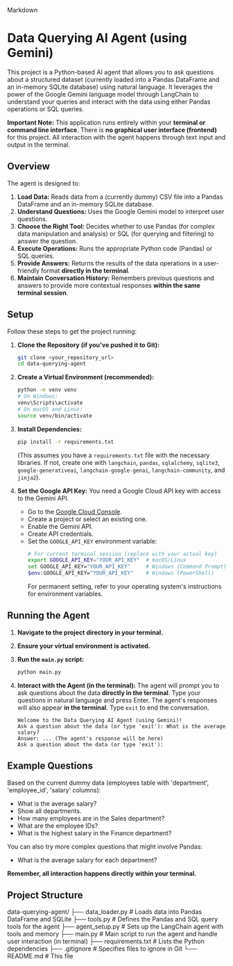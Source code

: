 Markdown

# Data Querying AI Agent (using Gemini)

This project is a Python-based AI agent that allows you to ask questions about a structured dataset (currently loaded into a Pandas DataFrame and an in-memory SQLite database) using natural language. It leverages the power of the Google Gemini language model through LangChain to understand your queries and interact with the data using either Pandas operations or SQL queries.

**Important Note:** This application runs entirely within your **terminal or command line interface**. There is **no graphical user interface (frontend)** for this project. All interaction with the agent happens through text input and output in the terminal.

## Overview

The agent is designed to:

1.  **Load Data:** Reads data from a (currently dummy) CSV file into a Pandas DataFrame and an in-memory SQLite database.
2.  **Understand Questions:** Uses the Google Gemini model to interpret user questions.
3.  **Choose the Right Tool:** Decides whether to use Pandas (for complex data manipulation and analysis) or SQL (for querying and filtering) to answer the question.
4.  **Execute Operations:** Runs the appropriate Python code (Pandas) or SQL queries.
5.  **Provide Answers:** Returns the results of the data operations in a user-friendly format **directly in the terminal**.
6.  **Maintain Conversation History:** Remembers previous questions and answers to provide more contextual responses **within the same terminal session**.

## Setup

Follow these steps to get the project running:

1.  **Clone the Repository (if you've pushed it to Git):**
    ```bash
    git clone <your_repository_url>
    cd data-querying-agent
    ```

2.  **Create a Virtual Environment (recommended):**
    ```bash
    python -m venv venv
    # On Windows:
    venv\Scripts\activate
    # On macOS and Linux:
    source venv/bin/activate
    ```

3.  **Install Dependencies:**
    ```bash
    pip install -r requirements.txt
    ```
    (This assumes you have a `requirements.txt` file with the necessary libraries. If not, create one with `langchain`, `pandas`, `sqlalchemy`, `sqlite3`, `google-generativeai`, `langchain-google-genai`, `langchain-community`, and `jinja2`).

4.  **Set the Google API Key:**
    You need a Google Cloud API key with access to the Gemini API.
    * Go to the [Google Cloud Console](https://console.cloud.google.com/).
    * Create a project or select an existing one.
    * Enable the Gemini API.
    * Create API credentials.
    * Set the `GOOGLE_API_KEY` environment variable:
        ```bash
        # For current terminal session (replace with your actual key)
        export GOOGLE_API_KEY="YOUR_API_KEY"  # macOS/Linux
        set GOOGLE_API_KEY="YOUR_API_KEY"     # Windows (Command Prompt)
        $env:GOOGLE_API_KEY="YOUR_API_KEY"    # Windows (PowerShell)
        ```
        For permanent setting, refer to your operating system's instructions for environment variables.

## Running the Agent

1.  **Navigate to the project directory in your terminal.**
2.  **Ensure your virtual environment is activated.**
3.  **Run the `main.py` script:**
    ```bash
    python main.py
    ```

4.  **Interact with the Agent (in the terminal):** The agent will prompt you to ask questions about the data **directly in the terminal**. Type your questions in natural language and press Enter. The agent's responses will also appear **in the terminal**. Type `exit` to end the conversation.

    ```
    Welcome to the Data Querying AI Agent (using Gemini)!
    Ask a question about the data (or type 'exit'): What is the average salary?
    Answer: ... (The agent's response will be here)
    Ask a question about the data (or type 'exit'):
    ```

## Example Questions

Based on the current dummy data (employees table with 'department', 'employee_id', 'salary' columns):

* What is the average salary?
* Show all departments.
* How many employees are in the Sales department?
* What are the employee IDs?
* What is the highest salary in the Finance department?

You can also try more complex questions that might involve Pandas:

* What is the average salary for each department?

**Remember, all interaction happens directly within your terminal.**

## Project Structure

data-querying-agent/
├── data_loader.py     # Loads data into Pandas DataFrame and SQLite
├── tools.py           # Defines the Pandas and SQL query tools for the agent
├── agent_setup.py     # Sets up the LangChain agent with tools and memory
├── main.py            # Main script to run the agent and handle user interaction (in terminal)
├── requirements.txt   # Lists the Python dependencies
├── .gitignore         # Specifies files to ignore in Git
└── README.md          # This file
